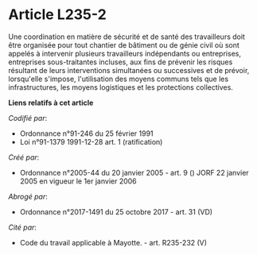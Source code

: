 # Article L235-2

Une coordination en matière de sécurité et de santé des travailleurs doit être organisée pour tout chantier de bâtiment ou de
génie civil où sont appelés à intervenir plusieurs travailleurs indépendants ou entreprises, entreprises sous-traitantes
incluses, aux fins de prévenir les risques résultant de leurs interventions simultanées ou successives et de prévoir,
lorsqu'elle s'impose, l'utilisation des moyens communs tels que les infrastructures, les moyens logistiques et les
protections collectives.

**Liens relatifs à cet article**

_Codifié par_:

  - Ordonnance n°91-246 du 25 février 1991
  - Loi n°91-1379 1991-12-28 art. 1 (ratification)

_Créé par_:

  - Ordonnance n°2005-44 du 20 janvier 2005 - art. 9 () JORF 22 janvier 2005 en vigueur le 1er janvier 2006

_Abrogé par_:

  - Ordonnance n°2017-1491 du 25 octobre 2017 - art. 31 (VD)

_Cité par_:

  - Code du travail applicable à Mayotte. - art. R235-232 (V)
